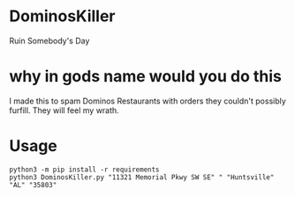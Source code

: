 # DominosKiller
Ruin Somebody's Day

# why in gods name would you do this
I made this to spam Dominos Restaurants with orders they couldn't possibly furfill.
They will feel my wrath.

# Usage
```
python3 -m pip install -r requirements
python3 DominosKiller.py "11321 Memorial Pkwy SW SE" " "Huntsville" "AL" "35803"
```
